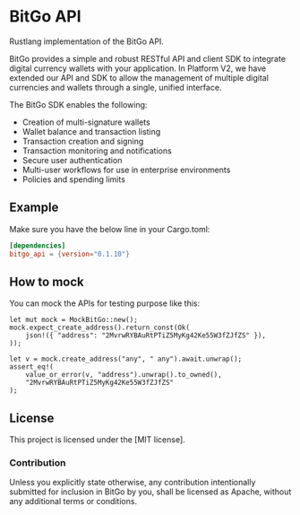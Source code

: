 # BitGo API

 Rustlang implementation of the BitGo API.

 BitGo provides a simple and robust RESTful API and client SDK to integrate digital currency wallets with your application. In Platform V2, we have extended our API and SDK to allow the management of multiple digital currencies and wallets through a single, unified interface.

The BitGo SDK enables the following:

* Creation of multi-signature wallets
* Wallet balance and transaction listing
* Transaction creation and signing
* Transaction monitoring and notifications
* Secure user authentication
* Multi-user workflows for use in enterprise environments
* Policies and spending limits


## Example

Make sure you have the below line in your Cargo.toml:

```toml
[dependencies]
bitgo_api = {version="0.1.10"}
```

## How to mock

You can mock the APIs for testing purpose like this:

```
let mut mock = MockBitGo::new();
mock.expect_create_address().return_const(Ok(
    json!({ "address": "2MvrwRYBAuRtPTiZ5MyKg42Ke55W3fZJfZS" }),
));

let v = mock.create_address("any", " any").await.unwrap();
assert_eq!(
    value_or_error(v, "address").unwrap().to_owned(),
    "2MvrwRYBAuRtPTiZ5MyKg42Ke55W3fZJfZS"
);
```


## License

This project is licensed under the [MIT license].

[Apache license]: https://github.com/nagarajmanjunath/bitgo_api/blob/main/LICENSE

### Contribution

Unless you explicitly state otherwise, any contribution intentionally submitted
for inclusion in BitGo by you, shall be licensed as Apache, without any additional
terms or conditions.